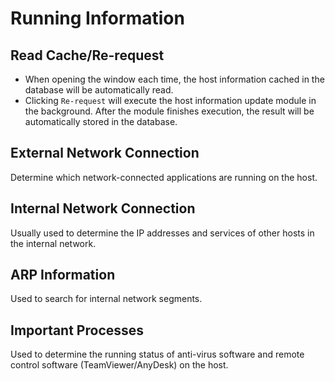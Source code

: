 # Running Information

## Read Cache/Re-request
- When opening the window each time, the host information cached in the database will be automatically read.
- Clicking `Re-request` will execute the host information update module in the background. After the module finishes execution, the result will be automatically stored in the database.

## External Network Connection
Determine which network-connected applications are running on the host.

## Internal Network Connection
Usually used to determine the IP addresses and services of other hosts in the internal network.

## ARP Information
Used to search for internal network segments.

## Important Processes
Used to determine the running status of anti-virus software and remote control software (TeamViewer/AnyDesk) on the host. 